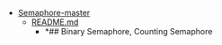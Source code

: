 - <a href = "F:\Node_projects\Node_Way\Education\TSH_video\Timur_Video_Node.js\part_18\Semaphore-master\cat.Semaphore-master\dir.Semaphore-master.md">Semaphore-master</a>
    - <a href = "F:\Node_projects\Node_Way\Education\TSH_video\Timur_Video_Node.js\part_18\Semaphore-master\README.md">README.md</a>
        - *## Binary Semaphore, Counting Semaphore
